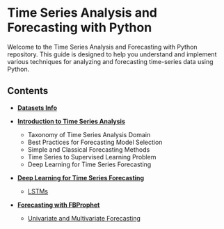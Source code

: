 # Time Series Analysis and Forecasting with Python

Welcome to the Time Series Analysis and Forecasting with Python repository. This guide is designed to help you understand and implement various techniques for analyzing and forecasting time-series data using Python.

## Contents

- **[Datasets Info](https://github.com/ajitsingh98/Time-Series-Analysis-and-Forecasting-with-Python/blob/master/Datasets_Info.md)**

- **[Introduction to Time Series Analysis](https://github.com/ajitsingh98/Time-Series-Analysis-and-Forecasting-with-Python/blob/master/Introduction_TSA.md)**
    - Taxonomy of Time Series Analysis Domain
    - Best Practices for Forecasting Model Selection
    - Simple and Classical Forecasting Methods
    - Time Series to Supervised Learning Problem
    - Deep Learning for Time Series Forecasting


- **[Deep Learning for Time Series Forecasting](#)**
    - [LSTMs](https://github.com/ajitsingh98/Time-Series-Analysis-and-Forecasting-with-Python/blob/master/Time_Series_Forecasting_With_LSTMs.ipynb)

- **[Forecasting with FBProphet](#)**
    - [Univariate and Multivariate Forecasting](https://github.com/ajitsingh98/Time-Series-Analysis-and-Forecasting-with-Python/blob/master/Time_Series_Forecasting_With_Prophet.ipynb)
